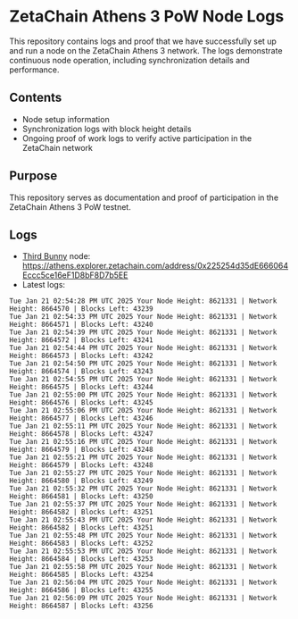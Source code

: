 # ZetaChain Athens 3 PoW Node Logs
This repository contains logs and proof that we have successfully set up and run a node on the ZetaChain Athens 3 network. The logs demonstrate continuous node operation, including synchronization details and performance.

## Contents
- Node setup information
- Synchronization logs with block height details
- Ongoing proof of work logs to verify active participation in the ZetaChain network

## Purpose
This repository serves as documentation and proof of participation in the ZetaChain Athens 3 PoW testnet.

## Logs

- [Third Bunny](https://thirdbunny.xyz/) node: https://athens.explorer.zetachain.com/address/0x225254d35dE666064Eccc5ce16eF1D8bF8D7b5EE
- Latest logs:
```
Tue Jan 21 02:54:28 PM UTC 2025 Your Node Height: 8621331 | Network Height: 8664570 | Blocks Left: 43239
Tue Jan 21 02:54:33 PM UTC 2025 Your Node Height: 8621331 | Network Height: 8664571 | Blocks Left: 43240
Tue Jan 21 02:54:39 PM UTC 2025 Your Node Height: 8621331 | Network Height: 8664572 | Blocks Left: 43241
Tue Jan 21 02:54:44 PM UTC 2025 Your Node Height: 8621331 | Network Height: 8664573 | Blocks Left: 43242
Tue Jan 21 02:54:50 PM UTC 2025 Your Node Height: 8621331 | Network Height: 8664574 | Blocks Left: 43243
Tue Jan 21 02:54:55 PM UTC 2025 Your Node Height: 8621331 | Network Height: 8664575 | Blocks Left: 43244
Tue Jan 21 02:55:00 PM UTC 2025 Your Node Height: 8621331 | Network Height: 8664576 | Blocks Left: 43245
Tue Jan 21 02:55:06 PM UTC 2025 Your Node Height: 8621331 | Network Height: 8664577 | Blocks Left: 43246
Tue Jan 21 02:55:11 PM UTC 2025 Your Node Height: 8621331 | Network Height: 8664578 | Blocks Left: 43247
Tue Jan 21 02:55:16 PM UTC 2025 Your Node Height: 8621331 | Network Height: 8664579 | Blocks Left: 43248
Tue Jan 21 02:55:21 PM UTC 2025 Your Node Height: 8621331 | Network Height: 8664579 | Blocks Left: 43248
Tue Jan 21 02:55:27 PM UTC 2025 Your Node Height: 8621331 | Network Height: 8664580 | Blocks Left: 43249
Tue Jan 21 02:55:32 PM UTC 2025 Your Node Height: 8621331 | Network Height: 8664581 | Blocks Left: 43250
Tue Jan 21 02:55:37 PM UTC 2025 Your Node Height: 8621331 | Network Height: 8664582 | Blocks Left: 43251
Tue Jan 21 02:55:43 PM UTC 2025 Your Node Height: 8621331 | Network Height: 8664582 | Blocks Left: 43251
Tue Jan 21 02:55:48 PM UTC 2025 Your Node Height: 8621331 | Network Height: 8664583 | Blocks Left: 43252
Tue Jan 21 02:55:53 PM UTC 2025 Your Node Height: 8621331 | Network Height: 8664584 | Blocks Left: 43253
Tue Jan 21 02:55:58 PM UTC 2025 Your Node Height: 8621331 | Network Height: 8664585 | Blocks Left: 43254
Tue Jan 21 02:56:04 PM UTC 2025 Your Node Height: 8621331 | Network Height: 8664586 | Blocks Left: 43255
Tue Jan 21 02:56:09 PM UTC 2025 Your Node Height: 8621331 | Network Height: 8664587 | Blocks Left: 43256
```
